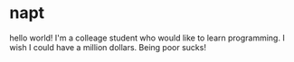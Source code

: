 # napt
hello world!
I'm a colleage student who would like to learn programming.
I wish I could have a million dollars. Being poor sucks!
